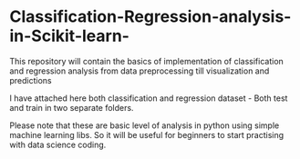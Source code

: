 # Classification-Regression-analysis-in-Scikit-learn-
This repository will contain the basics of implementation of classification and regression analysis from data preprocessing till visualization and predictions

I have attached here both classification and regression dataset - Both test and train in two separate folders.

Please note that these are basic level of analysis in python using simple machine learning libs. So it will be useful for beginners to start practising with data science coding. 

